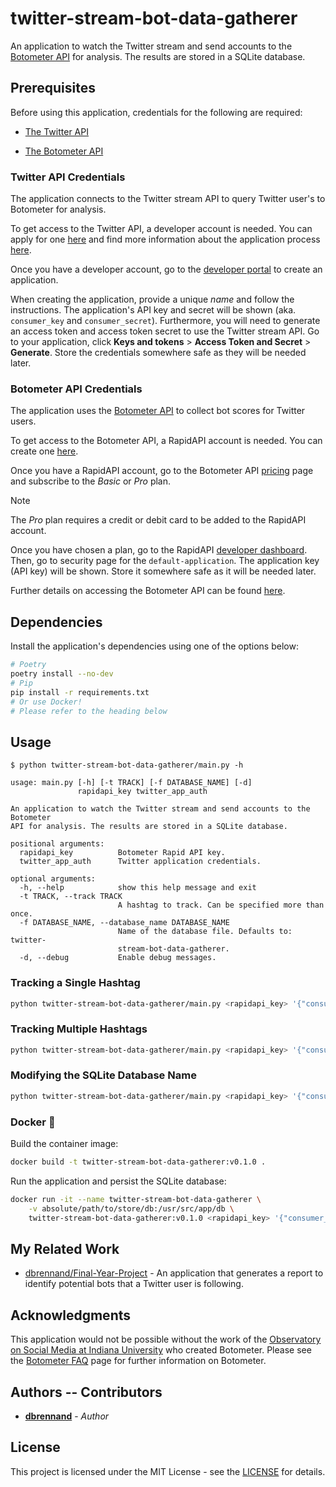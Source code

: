 # twitter-stream-bot-data-gatherer

An application to watch the Twitter stream and send accounts to the [Botometer API](https://botometer.osome.iu.edu/) for analysis. The results are stored in a SQLite database.

## Prerequisites

Before using this application, credentials for the following are required:

  * [The Twitter API](https://developer.twitter.com/en/docs)

  * [The Botometer API](https://rapidapi.com/OSoMe/api/botometer-pro)

### Twitter API Credentials

The application connects to the Twitter stream API to query Twitter user's to Botometer for analysis.

To get access to the Twitter API, a developer account is needed. You can apply for one [here](https://developer.twitter.com/en/apply-for-access) and find more information about the application process [here](https://developer.twitter.com/en/docs/twitter-api/getting-started/getting-access-to-the-twitter-api).

Once you have a developer account, go to the [developer portal](https://developer.twitter.com/en/portal/dashboard) to create an application.

When creating the application, provide a unique *name* and follow the instructions. The application's API key and secret will be shown (aka. `consumer_key` and `consumer_secret`). Furthermore, you will need to generate an access token and access token secret to use the Twitter stream API. Go to your application, click **Keys and tokens** > **Access Token and Secret** > **Generate**. Store the credentials somewhere safe as they will be needed later.

### Botometer API Credentials

The application uses the [Botometer API](https://rapidapi.com/OSoMe/api/botometer-pro/details) to collect bot scores for Twitter users.

To get access to the Botometer API, a RapidAPI account is needed. You can create one [here](https://rapidapi.com/auth/sign-up).

Once you have a RapidAPI account, go to the Botometer API [pricing](https://rapidapi.com/OSoMe/api/botometer-pro/pricing) page and subscribe to the *Basic* or *Pro* plan.

> [!NOTE]
>
> The *Pro* plan requires a credit or debit card to be added to the RapidAPI account.

Once you have chosen a plan, go to the RapidAPI [developer dashboard](https://rapidapi.com/developer/apps). Then, go to security page for the `default-application`. The application key (API key) will be shown. Store it somewhere safe as it will be needed later.

Further details on accessing the Botometer API can be found [here](https://github.com/IUNetSci/botometer-python#rapidapi-and-twitter-access-details).

## Dependencies

Install the application's dependencies using one of the options below:

```bash
# Poetry
poetry install --no-dev
# Pip
pip install -r requirements.txt
# Or use Docker!
# Please refer to the heading below
```

## Usage

```
$ python twitter-stream-bot-data-gatherer/main.py -h

usage: main.py [-h] [-t TRACK] [-f DATABASE_NAME] [-d]
               rapidapi_key twitter_app_auth

An application to watch the Twitter stream and send accounts to the Botometer
API for analysis. The results are stored in a SQLite database.

positional arguments:
  rapidapi_key          Botometer Rapid API key.
  twitter_app_auth      Twitter application credentials.

optional arguments:
  -h, --help            show this help message and exit
  -t TRACK, --track TRACK
                        A hashtag to track. Can be specified more than once.
  -f DATABASE_NAME, --database_name DATABASE_NAME
                        Name of the database file. Defaults to: twitter-
                        stream-bot-data-gatherer.
  -d, --debug           Enable debug messages.
```

### Tracking a Single Hashtag

```bash
python twitter-stream-bot-data-gatherer/main.py <rapidapi_key> '{"consumer_key": "", "consumer_secret": "", "access_token": "", "access_token_secret": ""}' --track '#StandWithUkriane'
```

### Tracking Multiple Hashtags

```bash
python twitter-stream-bot-data-gatherer/main.py <rapidapi_key> '{"consumer_key": "", "consumer_secret": "", "access_token": "", "access_token_secret": ""}' -t '#StandWithUkriane' -t '#RefugeesWelcome' -t '#Ukrania'
```

### Modifying the SQLite Database Name

```bash
python twitter-stream-bot-data-gatherer/main.py <rapidapi_key> '{"consumer_key": "", "consumer_secret": "", "access_token": "", "access_token_secret": ""}' -t '#StandWithUkriane' -f 'twitter-db'
```

### Docker 🐋

Build the container image:

```bash
docker build -t twitter-stream-bot-data-gatherer:v0.1.0 .
```

Run the application and persist the SQLite database:

```bash
docker run -it --name twitter-stream-bot-data-gatherer \
    -v absolute/path/to/store/db:/usr/src/app/db \
    twitter-stream-bot-data-gatherer:v0.1.0 <rapidapi_key> '{"consumer_key": "", "consumer_secret": "", "access_token": "", "access_token_secret": ""}' --track '#StandWithUkriane'
```

## My Related Work

* [dbrennand/Final-Year-Project](https://github.com/dbrennand/Final-Year-Project) - An application that generates a report to identify potential bots that a Twitter user is following.

## Acknowledgments

This application would not be possible without the work of the [Observatory on Social Media at Indiana University](https://osome.iu.edu/) who created Botometer. Please see the [Botometer FAQ](https://botometer.osome.iu.edu/faq) page for further information on Botometer.

## Authors -- Contributors

* [**dbrennand**](https://github.com/dbrennand) - *Author*

## License

This project is licensed under the MIT License - see the [LICENSE](LICENSE) for details.
